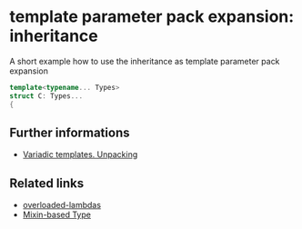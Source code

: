 # template parameter pack expansion: inheritance
A short example how to use the inheritance as template parameter pack expansion
```cpp
template<typename... Types>
struct C: Types...
{
```

## Further informations
* [Variadic templates. Unpacking](http://scrutator.me/post/2013/01/18/template-innovations.aspx)
## Related links
* [overloaded-lambdas](../../lambda/lambda_overloaded)
* [Mixin-based Type](../mixins#mixin-based-type-how-to-introduce-easily-additional-information-without-changing-its-interface)
